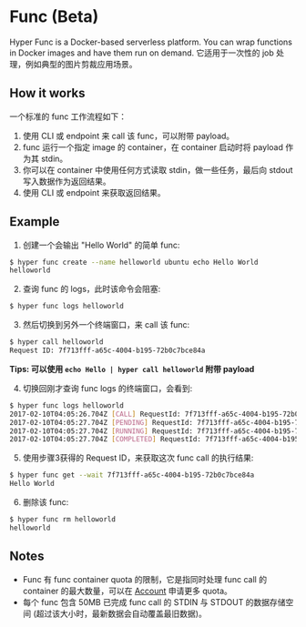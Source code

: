 # Func (Beta)

Hyper Func is a Docker-based serverless platform. You can wrap functions in Docker images and have them run on demand. 它适用于一次性的 job 处理，例如典型的图片剪裁应用场景。

## How it works

一个标准的 func 工作流程如下：

1. 使用 CLI 或 endpoint 来 call 该 func，可以附带 payload。
2. func 运行一个指定 image 的 container，在 container 启动时将 payload 作为其 stdin。
3. 你可以在 container 中使用任何方式读取 stdin，做一些任务，最后向 stdout 写入数据作为返回结果。
4. 使用 CLI 或 endpoint 来获取返回结果。

## Example

1. 创建一个会输出 "Hello World" 的简单 func:

``` bash
$ hyper func create --name helloworld ubuntu echo Hello World
helloworld
```

2. 查询 func 的 logs，此时该命令会阻塞:

``` bash
$ hyper func logs helloworld
```

3. 然后切换到另外一个终端窗口，来 call 该 func:

``` bash
$ hyper call helloworld
Request ID: 7f713fff-a65c-4004-b195-72b0c7bce84a
```

**Tips: 可以使用 `echo Hello | hyper call helloworld` 附带 payload**

4. 切换回刚才查询 func logs 的终端窗口，会看到:

``` bash
$ hyper func logs helloworld
2017-02-10T04:05:26.704Z [CALL] RequestId: 7f713fff-a65c-4004-b195-72b0c7bce84a, ShortStdin:
2017-02-10T04:05:27.704Z [PENDING] RequestId: 7f713fff-a65c-4004-b195-72b0c7bce84a
2017-02-10T04:05:27.704Z [RUNNING] RequestId: 7f713fff-a65c-4004-b195-72b0c7bce84a
2017-02-10T04:05:27.704Z [COMPLETED] RequestId: 7f713fff-a65c-4004-b195-72b0c7bce84a, ShortStdout: Hello World
```

5. 使用步骤3获得的 Request ID，来获取这次 func call 的执行结果:

``` bash
$ hyper func get --wait 7f713fff-a65c-4004-b195-72b0c7bce84a
Hello World
```

6. 删除该 func:

``` bash
$ hyper func rm helloworld
helloworld
```

## Notes
* Func 有 func container quota 的限制，它是指同时处理 func call 的 container 的最大数量，可以在 [Account](https://console.hyper.sh/account/) 申请更多 quota。
* 每个 func 包含 50MB 已完成 func call 的 STDIN 与 STDOUT 的数据存储空间 (超过该大小时，最新数据会自动覆盖最旧数据)。
